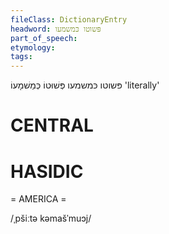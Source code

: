 ```yaml
---
fileClass: DictionaryEntry
headword: פּשוטו כּמשמעו
part_of_speech: 
etymology: 
tags: 
---
```

פּשוטו כּמשמעו
פְּשׁוּטוֹ כְּמַשׁמָעוֹ
'literally'

CENTRAL
========

HASIDIC
=======
= AMERICA = 

/ˌpšiːtə kəmašˈmuɔj/